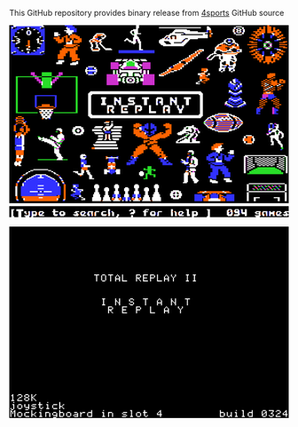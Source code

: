 This GitHub repository provides binary release from [4sports](https://github.com/a2-4am/4sports) GitHub source

![Instant Replay Cover](https://github.com/appleiifanclub/a2-4am_4sports_bin/blob/226bc8afe5bf47cd3cb462b37719abfe5165f3c0/image/Instant%20Replay%20cover.png?raw=true)

![Instant Replay build 324](https://github.com/appleiifanclub/a2-4am_4sports_bin/blob/5eaefd6736252b5106e6fc005863881c762808be/image/Instant%20Replay%20build%20324.png?raw=true)
